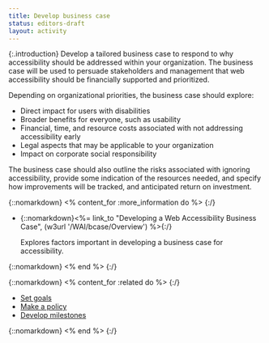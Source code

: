 ```yaml
---
title: Develop business case
status: editors-draft
layout: activity
---
```


{:.introduction}
Develop a tailored business case to respond to why accessibility should be addressed within your organization. The business case will be used to persuade stakeholders and management that web accessibility should be financially supported and prioritized.

Depending on organizational priorities, the business case should explore:

* Direct impact for users with disabilities
* Broader benefits for everyone, such as usability
* Financial, time, and resource costs associated with not addressing accessibility early
* Legal aspects that may be applicable to your organization
* Impact on corporate social responsibility

The business case should also outline the risks associated with ignoring accessibility, provide some indication of the resources needed, and specify how improvements will be tracked, and anticipated return on investment.

{::nomarkdown}
<% content_for :more_information do %>
{:/}

* {::nomarkdown}<%= link_to "Developing a Web Accessibility Business Case", (w3url '/WAI/bcase/Overview') %>{:/}

  Explores factors important in developing a business case for accessibility.
  
{::nomarkdown}
<% end %>
{:/}

{::nomarkdown}
<% content_for :related do %>
{:/}

* [Set goals](set_goals.html)
* [Make a policy](../plan/make_a_policy.html)
* [Develop milestones](../plan/develop_milestones.html)

{::nomarkdown}
<% end %>
{:/}
